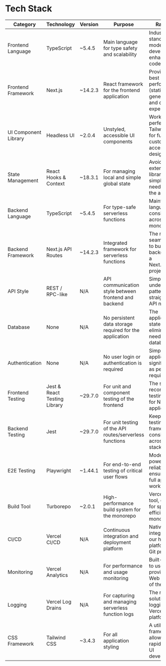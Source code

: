 # Tech Stack

| Category | Technology | Version | Purpose | Rationale |
|----------|------------|---------|---------|-----------|
| Frontend Language | TypeScript | ~5.4.5 | Main language for type safety and scalability | Industry standard for modern React development; enhances code quality. |
| Frontend Framework | Next.js | ~14.2.3 | React framework for the frontend application | Provides the best performance (static generation) and developer experience. |
| UI Component Library | Headless UI | ~2.0.4 | Unstyled, accessible UI components | Works perfectly with Tailwind CSS for fully custom, accessible designs. |
| State Management | React Hooks & Context | ~18.3.1 | For managing local and simple global state | Avoids adding external libraries for our simple state needs; keeps the app lean. |
| Backend Language | TypeScript | ~5.4.5 | For type-safe serverless functions | Maintains language consistency across the monorepo. |
| Backend Framework | Next.js API Routes | ~14.2.3 | Integrated framework for serverless functions | The most seamless way to build a backend within a Next.js/Vercel project. |
| API Style | REST / RPC-like | N/A | API communication style between frontend and backend | Simple, well-understood pattern for our straightforward API needs. |
| Database | None | N/A | No persistent data storage required for the application | The application is stateless, eliminating the need for a database. |
| Authentication | None | N/A | No user login or authentication is required | Simplifies the application significantly, as per PRD requirements. |
| Frontend Testing | Jest & React Testing Library | ~29.7.0 | For unit and component testing of the frontend | The standard, recommended testing stack for Next.js applications. |
| Backend Testing | Jest | ~29.7.0 | For unit testing of the API routes/serverless functions | Keeps the testing framework consistent across the stack. |
| E2E Testing | Playwright | ~1.44.1 | For end-to-end testing of critical user flows | Modern, powerful, and reliable for ensuring the full application works. |
| Build Tool | Turborepo | ~2.0.1 | High-performance build system for the monorepo | Vercel's own tool, designed for speed and efficiency in monorepos. |
| CI/CD | Vercel CI/CD | N/A | Continuous integration and deployment platform | Natively integrated with our hosting platform and Git provider. |
| Monitoring | Vercel Analytics | N/A | For performance and usage monitoring | Built-in, easy to use, and provides Core Web Vitals out of the box. |
| Logging | Vercel Log Drains | N/A | For capturing and managing serverless function logs | The native solution for logging on the Vercel platform. |
| CSS Framework | Tailwind CSS | ~3.4.3 | For all application styling | A utility-first framework that allows for rapid, custom UI development. |